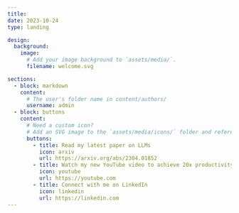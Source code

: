 ```yaml
---
title: 
date: 2023-10-24
type: landing

design:
  background:
    image:
      # Add your image background to `assets/media/`.
      filename: welcome.svg

sections:
  - block: markdown
    content:
      # The user's folder name in content/authors/
      username: admin
  - block: buttons
    content:
      # Need a custom icon?
      # Add an SVG image to the `assets/media/icons/` folder and reference it in the `icon` field below
      buttons:
        - title: Read my latest paper on LLMs
          icon: arxiv
          url: https://arxiv.org/abs/2304.01852
        - title: Watch my new YouTube video to achieve 20x productivity
          icon: youtube
          url: https://youtube.com
        - title: Connect with me on LinkedIn
          icon: linkedin
          url: https://linkedin.com
---
```

